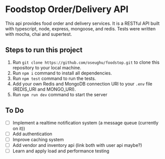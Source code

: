 # Foodstop Order/Delivery API

This api provides food order and delivery services. It is a RESTful API built with typescript, node, express, mongoose, and redis. Tests were written with mocha, chai and supertest.

## Steps to run this project

1. Run `git clone https://github.com/oseughu/foodstop.git` to clone this repository to your local machine.
2. Run `npm i` command to install all dependencies.
3. Run `npm test` command to run the tests.
4. Add your own Redis and MongoDB connection URI to your `.env` file (REDIS_URI and MONGO_URI).
5. Run `npm run dev` command to start the server

## To Do

- [ ] Implement a realtime notification system (a message queue (currently on it))
- [ ] Add authentication
- [ ] Improve caching system
- [ ] Add vendor and inventory api (link both with user api maybe?)
- [ ] Learn and apply load and performance testing
